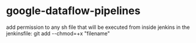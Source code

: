 # google-dataflow-pipelines

add permission to any sh file that will be executed from inside jenkins in the jenkinsfile: git add --chmod=+x "filename"
